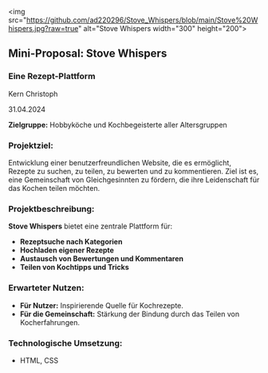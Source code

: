 <img src="https://github.com/ad220296/Stove_Whispers/blob/main/Stove%20Whispers.jpg?raw=true" alt="Stove Whispers width="300" height="200">



## Mini-Proposal: Stove Whispers
### Eine Rezept-Plattform

Kern Christoph

31.04.2024

**Zielgruppe:** Hobbyköche und Kochbegeisterte aller Altersgruppen  

### Projektziel:
Entwicklung einer benutzerfreundlichen Website, die es ermöglicht, Rezepte zu suchen, zu teilen, zu bewerten und zu kommentieren. Ziel ist es, eine Gemeinschaft von Gleichgesinnten zu fördern, die ihre Leidenschaft für das Kochen teilen möchten.

### Projektbeschreibung:
**Stove Whispers** bietet eine zentrale Plattform für:
- **Rezeptsuche nach Kategorien**
- **Hochladen eigener Rezepte**
- **Austausch von Bewertungen und Kommentaren**
- **Teilen von Kochtipps und Tricks**

### Erwarteter Nutzen:
- **Für Nutzer:** Inspirierende Quelle für Kochrezepte.
- **Für die Gemeinschaft:** Stärkung der Bindung durch das Teilen von Kocherfahrungen.

### Technologische Umsetzung:
- HTML, CSS


